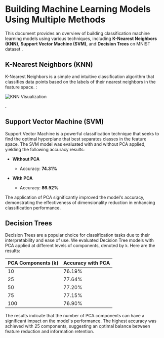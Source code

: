 # Building Machine Learning Models Using Multiple Methods

This document provides an overview of building classification machine learning models using various techniques, including **K-Nearest Neighbors (KNN)**, **Support Vector Machine (SVM)**, and **Decision Trees** on MNIST dataset .

## K-Nearest Neighbors (KNN)

K-Nearest Neighbors is a simple and intuitive classification algorithm that classifies data points based on the labels of their nearest neighbors in the feature space. :

![KNN Visualization](E:\Python\QAI_Review_Test\KNN_plot_baseline.png)

.

## Support Vector Machine (SVM)

Support Vector Machine is a powerful classification technique that seeks to find the optimal hyperplane that best separates classes in the feature space. The SVM model was evaluated with and without PCA applied, yielding the following accuracy results:

- **Without PCA**
  - Accuracy: **74.31%**

- **With PCA**
  - Accuracy: **86.52%**

The application of PCA significantly improved the model's accuracy, demonstrating the effectiveness of dimensionality reduction in enhancing classification performance.

## Decision Trees

Decision Trees are a popular choice for classification tasks due to their interpretability and ease of use. We evaluated Decision Tree models with PCA applied at different levels of components, denoted by `k`. Here are the results:

| PCA Components (k) | Accuracy with PCA |
|--------------------|-------------------|
| 10                 | 76.19%            |
| 25                 | 77.64%            |
| 50                 | 77.20%            |
| 75                 | 77.15%            |
| 100                | 76.90%            |

The results indicate that the number of PCA components can have a significant impact on the model's performance. The highest accuracy was achieved with 25 components, suggesting an optimal balance between feature reduction and information retention.

